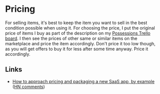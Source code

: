 # Pricing

For selling items, it's best to keep the item you want to sell in the best condition possible when using it. For choosing the price, I put the original price of items I buy as part of the description on my [Possessions Trello board](https://trello.com/b/HotsLGsc). I then see the prices of other same or similar items on the marketplace and price the item accordingly. Don't price it too low though, as you will get offers to buy it for less after some time anyway. Price it accordingly.

## Links

- [How to approach pricing and packaging a new SaaS app, by example](https://stripe.com/atlas/guides/saas-pricing) ([HN comments](https://news.ycombinator.com/item?id=16476454))
